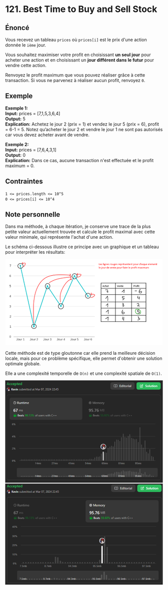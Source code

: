 # 121. Best Time to Buy and Sell Stock

## Énoncé

Vous recevez un tableau `prices` où `prices[i]` est le prix d'une action donnée le `ième` jour.

Vous souhaitez maximiser votre profit en choisissant **un seul jour** pour acheter une action et en choisissant un **jour différent dans le futur** pour vendre cette action.

Renvoyez le profit maximum que vous pouvez réaliser grâce à cette transaction. Si vous ne parvenez à réaliser aucun profit, renvoyez `0`.

## Exemple

**Exemple 1:**  
**Input:** prices = [7,1,5,3,6,4]  
**Output:** 5  
**Explication:** Achetez le jour 2 (prix = 1) et vendez le jour 5 (prix = 6), profit = 6-1 = 5.
Notez qu’acheter le jour 2 et vendre le jour 1 ne sont pas autorisés car vous devez acheter avant de vendre.

**Exemple 2:**  
**Input:** prices = [7,6,4,3,1]  
**Output:** 0  
**Explication:** Dans ce cas, aucune transaction n'est effectuée et le profit maximum = 0.

## Contraintes

`1 <= prices.length <= 10^5`  
`0 <= prices[i] <= 10^4`

## Note personnelle

Dans ma méthode, à chaque itération, je conserve une trace de la plus petite valeur actuellement trouvée et calcule le profit maximal avec cette valeur minimale, qui représente l'achat d'une action.

Le schéma ci-dessous illustre ce principe avec un graphique et un tableau pour interpréter les résultats:

<img src="../imgs/0121-img1.png"/>

Cette méthode est de type gloutonne car elle prend la meilleure décision locale, mais pour ce problème spécifique, elle permet d'obtenir une solution optimale globale.

Elle a une complexité temporelle de `O(n)` et une complexité spatiale de `O(1)`.

<img src="../imgs/0121-runtime.png"/>
<img src="../imgs/0121-memory.png"/>
